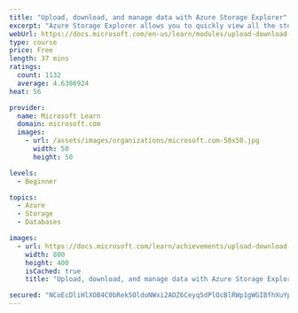 ```yaml
---
title: "Upload, download, and manage data with Azure Storage Explorer"
excerpt: "Azure Storage Explorer allows you to quickly view all the storage services under your account. You can browse through, read, and edit data stored in those services through a user-friendly graphical interface."
webUrl: https://docs.microsoft.com/en-us/learn/modules/upload-download-and-manage-data-with-azure-storage-explorer/
type: course
price: Free
length: 37 mins
ratings:
  count: 1132
  average: 4.6386924
heat: 56

provider:
  name: Microsoft Learn
  domain: microsoft.com
  images:
    - url: /assets/images/organizations/microsoft.com-50x50.jpg
      width: 50
      height: 50

levels:
  - Beginner

topics:
  - Azure
  - Storage
  - Databases

images:
  - url: https://docs.microsoft.com/learn/achievements/upload-download-and-manage-data-with-azure-storage-explorer-social.png
    width: 800
    height: 400
    isCached: true
    title: "Upload, download, and manage data with Azure Storage Explorer"

secured: "NCoEcDliHlXOB4C0bRek5OldoNWxi2AOZ6Ceyq5dPlOcBlRWp1gWGIBfhXuYp0eLdaQf4RmH3V8pYLUw656txHTlj7xcc/aasVLDKtYxihGUq+OApJfQ2kbRfKI+bYg7p+7mkJU1XHDfzY1JKkK5ARhMBeA6+geMCDlN1gJ++Ygwc4vh9O3Aos1m/tWsd7bT6DewrKKjTzjaOAdyTCD7O6HL9n7BKGQa2dcJ1tEPAYbXGZn5z8j2Gb0BYCy3O4Zy5U6YYEEojnBHnfZutR/VypVDX652z1dixTvtLRhMvGf0NIxAJoPtWVG6AikX4XqnEzFsR62g/Bq9nyspTTdS27MeBU8hrXqrxLjUOLlaecz7Rhspu+fwh10d3SAIwWUBRun32qHqX8MOY1aCdao7nA==;ywDE+0T0FiL7g9SyQ+mFng=="
---
```


